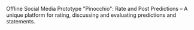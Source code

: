 Offline Social Media Prototype "Pinocchio": Rate and Post Predictions – A unique platform for rating, discussing and evaluating predictions and statements.